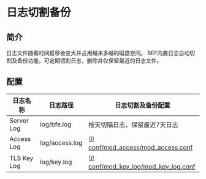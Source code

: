 # 日志切割备份

## 简介

日志文件随着时间推移会变大并占用越来多越的磁盘空间。
BEF内置日志自动切割及备份功能，可定期切割日志，删除并仅保留最近的日志文件。

## 配置

| 日志名称    |  日志路径      | 日志切割及备份配置                |
| ----------- | -------------- | --------------------------------- |
| Server Log  | log/bfe.log    | 按天切隔日志，保留最近7天日志     |
| Access Log  | log/access.log | 见[conf/mod_access/mod_access.conf](../modules/mod_access/mod_access.md) |
| TLS Key Log | log/key.log    | 见[conf/mod_key_log/mod_key_log.conf](../modules/mod_key_log/mod_key_log.md) |
